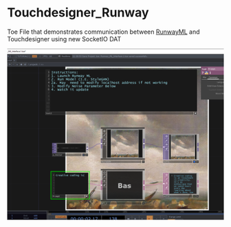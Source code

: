# Touchdesigner_Runway
Toe File that demonstrates communication between [RunwayML](https://runwayml.com/) and Touchdesigner using new SocketIO DAT

![Screenshot](screenshot.png)

